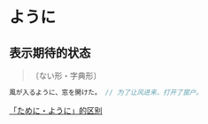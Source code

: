 # ように

## 表示期待的状态

> 〔ない形・字典形〕

```js
風が入るように、窓を開けた。 // 为了让风进来，打开了窗户。
```

[「ために・ように」的区别](./diff#ためにように)
